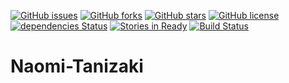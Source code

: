 [![GitHub issues](https://img.shields.io/github/issues/iSm1le/Naomi-Tanizaki.svg?style=flat-square)](https://github.com/iSm1le/Naomi-Tanizaki/issues)
[![GitHub forks](https://img.shields.io/github/forks/iSm1le/Naomi-Tanizaki.svg?style=flat-square)](https://github.com/iSm1le/Naomi-Tanizaki/network)
[![GitHub stars](https://img.shields.io/github/stars/iSm1le/Naomi-Tanizaki.svg?style=flat-square)](https://github.com/iSm1le/Naomi-Tanizaki/stargazers)
[![GitHub license](https://img.shields.io/badge/license-MIT-blue.svg?style=flat-square)](https://raw.githubusercontent.com/iSm1le/Naomi-Tanizaki/master/LICENSE)
[![dependencies Status](https://david-dm.org/iSm1le/Naomi-Tanizaki/status.svg?style=flat-square)](https://david-dm.org/iSm1le/Naomi-Tanizaki)
[![Stories in Ready](https://badge.waffle.io/iSm1le/Naomi-Tanizaki.png?label=ready&title=Ready&style=flat-square)](https://waffle.io/iSm1le/Naomi-Tanizaki)
[![Build Status](https://travis-ci.org/iSm1le/Naomi-Tanizaki.svg?branch=master)](https://travis-ci.org/iSm1le/Naomi-Tanizaki)
# Naomi-Tanizaki
